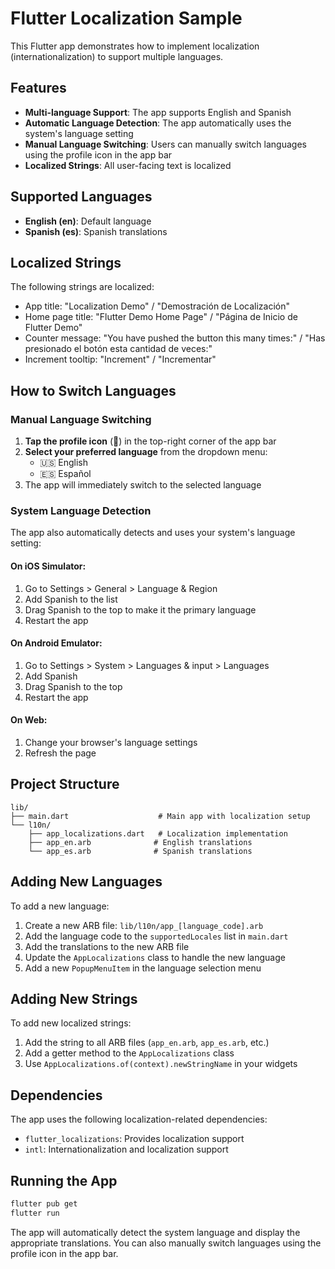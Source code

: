 # Flutter Localization Sample

This Flutter app demonstrates how to implement localization (internationalization) to support multiple languages.

## Features

- **Multi-language Support**: The app supports English and Spanish
- **Automatic Language Detection**: The app automatically uses the system's language setting
- **Manual Language Switching**: Users can manually switch languages using the profile icon in the app bar
- **Localized Strings**: All user-facing text is localized

## Supported Languages

- **English (en)**: Default language
- **Spanish (es)**: Spanish translations

## Localized Strings

The following strings are localized:

- App title: "Localization Demo" / "Demostración de Localización"
- Home page title: "Flutter Demo Home Page" / "Página de Inicio de Flutter Demo"
- Counter message: "You have pushed the button this many times:" / "Has presionado el botón esta cantidad de veces:"
- Increment tooltip: "Increment" / "Incrementar"

## How to Switch Languages

### Manual Language Switching
1. **Tap the profile icon** (👤) in the top-right corner of the app bar
2. **Select your preferred language** from the dropdown menu:
   - 🇺🇸 English
   - 🇪🇸 Español
3. The app will immediately switch to the selected language

### System Language Detection
The app also automatically detects and uses your system's language setting:

#### On iOS Simulator:
1. Go to Settings > General > Language & Region
2. Add Spanish to the list
3. Drag Spanish to the top to make it the primary language
4. Restart the app

#### On Android Emulator:
1. Go to Settings > System > Languages & input > Languages
2. Add Spanish
3. Drag Spanish to the top
4. Restart the app

#### On Web:
1. Change your browser's language settings
2. Refresh the page

## Project Structure

```
lib/
├── main.dart                    # Main app with localization setup
└── l10n/
    ├── app_localizations.dart   # Localization implementation
    ├── app_en.arb              # English translations
    └── app_es.arb              # Spanish translations
```

## Adding New Languages

To add a new language:

1. Create a new ARB file: `lib/l10n/app_[language_code].arb`
2. Add the language code to the `supportedLocales` list in `main.dart`
3. Add the translations to the new ARB file
4. Update the `AppLocalizations` class to handle the new language
5. Add a new `PopupMenuItem` in the language selection menu

## Adding New Strings

To add new localized strings:

1. Add the string to all ARB files (`app_en.arb`, `app_es.arb`, etc.)
2. Add a getter method to the `AppLocalizations` class
3. Use `AppLocalizations.of(context).newStringName` in your widgets

## Dependencies

The app uses the following localization-related dependencies:

- `flutter_localizations`: Provides localization support
- `intl`: Internationalization and localization support

## Running the App

```bash
flutter pub get
flutter run
```

The app will automatically detect the system language and display the appropriate translations. You can also manually switch languages using the profile icon in the app bar.
